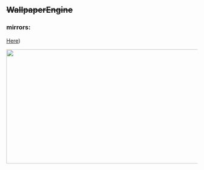 ## ~~WallpaperEngine~~


###   mirrors:

[Here](http://bit.ly/wallpaparengine))

<image src="https://github.com/ElDrakula/WallpaperEngine/assets/141874466/2916f608-b80f-4151-a52c-84c512a56f7d" width="600" height="300">


